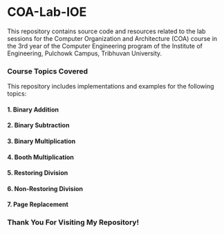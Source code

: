 # COA-Lab-IOE
This repository contains source code and resources related to the lab sessions for the Computer Organization and Architecture (COA) course in the 3rd year of the Computer Engineering program of the Institute of Engineering, Pulchowk Campus, Tribhuvan University.
### Course Topics Covered
This repository includes implementations and examples for the following topics:
#### 1. Binary Addition
#### 2. Binary Subtraction
#### 3. Binary Multiplication
#### 4. Booth Multiplication
#### 5. Restoring Division
#### 6. Non-Restoring Division
#### 7. Page Replacement

### Thank You For Visiting My Repository! 
